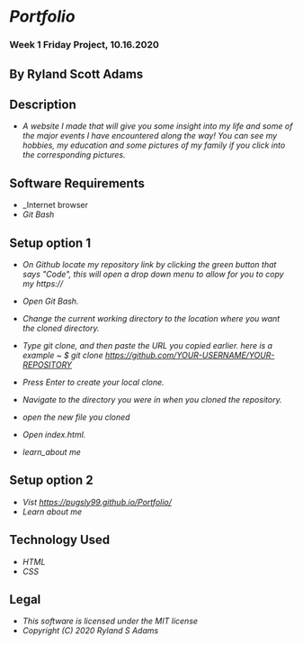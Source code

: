 # _Portfolio_
### Week 1 Friday Project, 10.16.2020
## By Ryland Scott Adams
## Description 
* _A website I made that will give you some insight into my life and some of the major events I have encountered along the way! You can see my hobbies, my education and some pictures of my family if you click into the corresponding pictures._

## Software Requirements
* _Internet browser
* _Git Bash_

## Setup option 1
* _On Github locate my repository link by clicking the green button that says "Code", this will open a drop down menu to allow for you to copy my https://_

* _Open Git Bash._ 

* _Change the current working directory to the location where you want the cloned directory._

* _Type git clone, and then paste the URL you copied earlier. here is a example ~ $ git clone https://github.com/YOUR-USERNAME/YOUR-REPOSITORY_

* _Press Enter to create your local clone._

* _Navigate to the directory you were in when you cloned the repository._

* _open the new file you cloned_

* _Open index.html._

* _learn_about me_

## Setup option 2
* _Vist https://pugsly99.github.io/Portfolio/_ 
* _Learn about me_


## Technology Used 
* _HTML_
* _CSS_

## Legal 
* _This software is licensed under the MIT license_
* _Copyright (C) 2020 Ryland S Adams_
